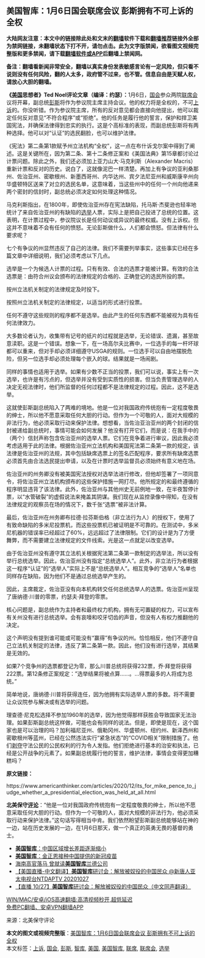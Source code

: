  <h2>美国智库：1月6日国会联席会议 彭斯拥有不可上诉的全权</h2> <p class="notice"><b>大陆网友注意：本文中的链接除此处和文末的<a href="https://github.com/bannedbook/fanqiang" >翻墙</a>软件下载和<a href="https://github.com/killgcd/justmysocks/blob/master/README.md">翻墙推荐</a>链接外全部为禁网链接，未翻墙状态下打不开，请勿点击。此为文字版禁闻，欲看图文视频完整版和更多禁闻，请下载<a href="https://github.com/bannedbook/fanqiang">翻墙软件或APP</a>后翻墙上禁闻网。</p><p>备注：翻墙看新闻非常安全，翻墙以真实身份发表敏感言论有一定风险，但只看不说则没有任何风险，翻的人太多，政府管不过来，也不管。信息自由是天赋人权，请放心大胆的翻墙。</b></p>  <div class="entry"> <p id="conimg"><strong>《<a href="https://www.bannedbook.org/bnews/tag/%e7%be%8e%e5%9b%bd/" class="st_tag internal_tag" rel="tag" title="标签 美国 下的日志">美国</a>思想者》Ted Noel评论文章（编译：约瑟）：</strong>1月6日，<a href="https://www.bannedbook.org/bnews/tag/%e5%9b%bd%e4%bc%9a/" class="st_tag internal_tag" rel="tag" title="标签 国会 下的日志">国会</a>参众两院<a href="https://www.bannedbook.org/bnews/tag/%E8%81%94%E5%B8%AD%E4%BC%9A/" class="st_tag internal_tag" rel="tag" title="标签 联席会 下的日志">联席会</a>议将开幕，副总统<a href="https://www.bannedbook.org/bnews/tag/%e5%bd%ad%e6%96%af/" class="st_tag internal_tag" rel="tag" title="标签 彭斯 下的日志">彭斯</a>将作为参议院主席主持会议。他的权力将是全权的，不可<a href="https://www.bannedbook.org/bnews/tag/%E4%B8%8A%E8%AF%89/" class="st_tag internal_tag" rel="tag" title="标签 上诉 下的日志">上诉</a>的。你没听错。作为参议院主席，所有的反对意见都会直接向他提出，他可以裁定任何反对意见“不符合程序”或“拒绝”。他的任务是履行他的誓言，保护和捍卫美国宪法，并确保法律得到忠实的执行。这是个高标准的表现，而副总统彭斯将有两种选择。他可以对“认证”的选民翻脸，也可以维护法律。</p> <p>《宪法》第二条第1款赋予州立法机构“全权”，这一点在布什诉戈尔案中得到了阐述。这是关键所在，因为第二条、第十二条修正案和《美国法典》第15章都讨论过计票问题。除此之外，我们还必须加上亚力山大·马克利斯（Alexander Macris）重新计票和反对的历史。说白了，这就像泥巴一样清楚。再加上有争议的亚利桑那州、佐治亚州、密歇根州、新墨西哥州、内华达州、宾夕法尼亚州和威斯康辛州向华盛顿特区送来了对立的选民名单，这意味着，当这些州中的任何一个州向他递来两个密封的信封时，副总统必须决定如何处理这种情况。</p> <p>马克利斯指出，在1800年，即使佐治亚州存在宪法缺陷，托马斯·杰斐逊也轻率地统计了来自佐治亚州的有缺陷的<a href="https://www.bannedbook.org/bnews/tag/%e9%80%89%e4%b8%be/" class="st_tag internal_tag" rel="tag" title="标签 选举 下的日志">选举</a>人票，实际上是把自己投进了总统的位置。这表明，在计票过程中，参议院议长是任何动议或异议的最终权威。没有上诉权。但这并不意味着不会有任何的愤怒。无论彭斯做什么，人们都会愤怒。但法律有什么要求呢？</p> <p>七个有争议的州显然违反了自己的法律。我们不需要列举事实，这些事实已经在多篇文章中详细说明，我们必须考虑以下几点。</p> <p>选举是一个为候选人计票的过程。只有有效、合法的选票才能被计算。有效的合法选票是：由符合州议会颁布的法律规定的合格的、正确登记的选民所投的票。</p> <p>按州立法机关制定的法律规定及时投下。</p>  <p>按照州立法机关制定的法律规定，以适当的形式进行投票。</p> <p>任何不遵守这些规则的程序都不是选举。由此产生的任何东西都不能被视为具有任何法律效力。</p> <p>大多数论者认为，收集带有记号的纸片的过程就是选举，无论错误、遗漏，甚至故意渎职。这是一个错误。想象一下，在一场高尔夫比赛中，一位选手的每一杆坏球都可以重来，但对手却必须详细遵守USGA的规则。一位选手可以自由地摆脱危险，但另一位选手却必须处理每个嵌入的球。结果就是一场闹剧。</p> <p>同样的事情也适用于选举。如果有少数不正当的投票，我们可以说，事实上有一次选举，也许是有污点的，但选举并没有受到实质性的损害。但当负责管理选举的人决定无视法律时，他们所监督的任何过程都不是法律规定的过程。因此，这不是选举。</p> <p>这就使彭斯副总统陷入了两难的境地。他是一位对我国政府传统抱有一定程度敬畏的绅士，所以他不愿意采取任何大胆的行动。但作为一个可敬的人，面对大规模的非法行为，他必须采取行动来保护法律。想想看，当佐治亚治亚州的两个封闭的信封被递给副总统时，事情可能会如何发展？他没有打开它们，而是说：在我手中的（两个）信封声称包含佐治亚州的选举人票。它们在竞争着进行审议，因此我必须考虑适用于此的法律。根据佐治亚州立法机构和美国宪法第二条第一款的规定，该法律是佐治亚州的法规，其中包括缺席选票上的签名匹配程序，要求所有缺席选票必须首先由合法选民提出申请，以及在计票时选举监督员必须始终有意义地在场。</p> <p>佐治亚州的州务卿没有被美国宪法授权对选举法进行修改，但他却签署了一项同意令，将佐治亚州立法机构颁布的这些保护措施一网打尽。他所规定的和最终遵循的程序明显违背了该法律。此外，佐治亚州与其他州史无前例地一致，在半夜暂停计票，以“水管破裂”的虚假说法来掩盖其阴谋。我们现在从监控录像中得知，在没有法律规定的观察员在场的情况下，数千张“选票”被非法计算。</p>  <p>最后，佐治亚州在州务卿布拉德·拉芬斯伯格（非立法行为人）的授权下，使用了有致命缺陷的多米尼投票机，而这些投票机已被证明是不可靠的。在测试中，多米尼机器的错误率已经超过了60%，远远超过了法律限制。它们的设计是为了方便舞弊，而不需要建立法律规定的文件线索。光是这一点就足以改变选举。</p> <p>由于佐治亚州没有遵守其立法机关根据宪法第二条第一款制定的选举法，所以没有举行总统选举。因此，佐治亚州没有指定“总统选举人”。此外，非立法行为者根据这一程序“认证”的“选举人”实际上不是“总统选举人”。相互竞争的“选举人”名单也同样存在缺陷，因为他们不是通过总统选举产生的。</p> <p>因此，主席裁定，佐治亚没有向本机构转交任何总统选举人的选票。佐治亚州呈现了唐纳德·川普的零票，约瑟夫·拜登的零票。</p> <p>核心问题是，副总统作为主持者和最终权力机构，拥有无可置疑的权力，可以宣布有关州没有进行总统选举。会有哀嚎和咬牙切齿的声音，但没有人有权力推翻他的决定。</p> <p>这个声明没有提到谁可能或可能没有“赢得”有争议的州。恰恰相反，他们不遵守自己立法机关制定的法律，违反了第二条第一款。因此，他们没有进行选举，其结果是无效的。</p> <p>如果7个竞争州的选票都登记为零，那么川普总统将获得232票，乔·拜登将获得222票。第12条修正案规定：”选举结果将被点算……。…得票最多的人将成为总统。”</p>  <p>简单地说，唐纳德·川普将获得连任，因为他拥有实际选举人票的多数。将不需要让众议院参与解决或有选举的问题。</p> <p>理查德·尼克松选择不参加1960年的选举，因为他觉得那样获胜会导致国家无法治理。如果彭斯副总统这样做，可能也会有同样的说法。但是，即使是现在，这个国家也是可以治理的吗？加利福尼亚州、俄勒冈州、华盛顿州、纽约州、新泽西州和密歇根州等蓝州，已经在公然违法实行“紧急状态”的“COVID相关”限制措施了。他们<span class='wp_keywordlink'><a href="https://www.bannedbook.org/forum2/topic21.html" title="《剥夺》 黄建民 著" target="_blank">剥夺</a></span>守法公民的公民权利的行为令人发指。他们拒绝进行基本的治安和执法，已经是公开战争的元素了。如果副总统履行他的誓言，维护法律，事情会变得更加糟糕吗？</p> <p><strong>原文链接：</strong></p> <p>https://www.americanthinker.com/articles/2020/12/its_for_mike_pence_to_judge_whether_a_presidential_election_was_held_at_all.html</p> <p><strong>北美保守<span class='wp_keywordlink_affiliate'><a href="https://www.bannedbook.org/bnews/comments/" title="新闻评论" target="_blank">评论</a></span></strong>：“他是一位对我国政府传统抱有一定程度敬畏的绅士，所以他不愿意采取任何大胆的行动。但作为一个可敬的人，面对大规模的非法行为，他必须采取行动来保护法律。”这句话写得相当中肯。我们依然盼望彭斯副总统能够站在神的一边，站在历史发展的一边，在1月6日那天，做一个真正的英勇无畏的基督的勇士。</p> <ul class='op-related-articles' title='相关阅读'> <li><a href='https://www.bannedbook.org/bnews/baitai/20201217/1449793.html' target='_blank'><b>美国智库</b>：中国区域增长差距逐渐缩小</a></li> <li><a href='https://www.bannedbook.org/bnews/headline/20201201/1440184.html' target='_blank'><b>美国智库</b>：金正恩接种中国提供的新冠疫苗</a></li> <li><a href='https://www.bannedbook.org/bnews/headline/20201102/1424074.html' target='_blank'>海南高官落马 曾就读<b>美国智库</b>兰德公司</a></li> <li><a href='https://www.bannedbook.org/bnews/taiwannews/20201028/1421435.html' target='_blank'>【美国直播-中文翻译】<b>美国智库</b>研讨会：解放被奴役的中国民众  @新唐人亚太电视台NTDAPTV  20201027</a></li> <li><a href='https://www.bannedbook.org/bnews/bannedvideo/20201028/1421434.html' target='_blank'>【直播 10/27】<b>美国智库</b>研讨会：解放被奴役的中国民众（中文同声翻译）</a></li> </ul> <p class="texttj"> <a href="https://github.com/bannedbook/fanqiang/wiki/V2ray%E6%9C%BA%E5%9C%BA" target="_blank">WIN/MAC/安卓/iOS高速翻墙:高清视频秒开,超低延迟</a><br/> <a href="https://github.com/bannedbook/fanqiang/wiki/%E7%A6%81%E9%97%BB%E7%BD%91%E5%AE%89%E5%8D%93%E7%BF%BB%E5%A2%99%E6%96%B0%E9%97%BBAPP" target="_blank">免费PC翻墙、安卓VPN翻墙APP</a></p><p> 来源：北美保守评论 </p> <a name='sharetosocial'></a>       <div><b>本文的图文或视频完整版</b>：<a href='https://www.bannedbook.org/bnews/comments/20201229/1456781.html'>美国智库：1月6日国会联席会议 彭斯拥有不可上诉的全权</a></div>  </div><!--END ENTRY--> <div class="postfooter"> <div>本文标签：<a href="https://www.bannedbook.org/bnews/tag/%E4%B8%8A%E8%AF%89/" rel="tag">上诉</a>, <a href="https://www.bannedbook.org/bnews/tag/%e5%9b%bd%e4%bc%9a/" rel="tag">国会</a>, <a href="https://www.bannedbook.org/bnews/tag/%e5%bd%ad%e6%96%af/" rel="tag">彭斯</a>, <a href="https://www.bannedbook.org/bnews/tag/%e6%99%ba%e5%ba%93/" rel="tag">智库</a>, <a href="https://www.bannedbook.org/bnews/tag/%e7%be%8e%e5%9b%bd/" rel="tag">美国</a>, <a href="https://www.bannedbook.org/bnews/tag/%e7%be%8e%e5%9b%bd%e6%99%ba%e5%ba%93/" rel="tag">美国智库</a>, <a href="https://www.bannedbook.org/bnews/tag/%E8%81%94%E5%B8%AD/" rel="tag">联席</a>, <a href="https://www.bannedbook.org/bnews/tag/%E8%81%94%E5%B8%AD%E4%BC%9A/" rel="tag">联席会</a>, <a href="https://www.bannedbook.org/bnews/tag/%e9%80%89%e4%b8%be/" rel="tag">选举</a></div>  </div><!--END POSTFOOTER--> 